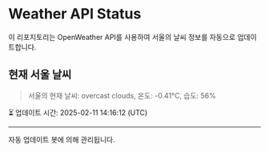 
# Weather API Status

이 리포지토리는 OpenWeather API를 사용하여 서울의 날씨 정보를 자동으로 업데이트합니다.

## 현재 서울 날씨
> 서울의 현재 날씨: overcast clouds, 온도: -0.41°C, 습도: 56%

⏳ 업데이트 시간: 2025-02-11 14:16:12 (UTC)

---
자동 업데이트 봇에 의해 관리됩니다.
